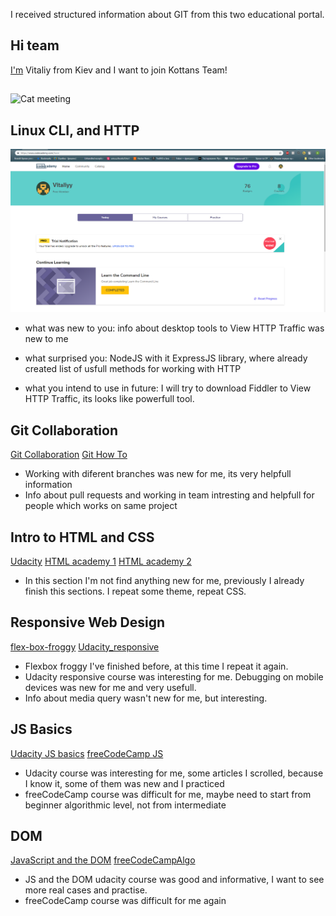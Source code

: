 I received structured information about GIT from this two educational portal.

## Hi team
[I'm](https://github.com/V1taliy) Vitaliy from Kiev and I want to join Kottans Team!
##
![Cat meeting](https://media.giphy.com/media/eXTue7sCt6ZvG/giphy.gif)

## Linux CLI, and HTTP
![CodeAcademy](task_linux_cli/comandLine.png)

* what was new to you: 
info about desktop tools to View HTTP Traffic was new to me
* what surprised you:
NodeJS with it ExpressJS library, where already created list of usfull methods for working with HTTP

* what you intend to use in future:
I will try to download Fiddler to View HTTP Traffic, its looks like powerfull tool.

## Git Collaboration
[Git Collaboration](task_git_collaboration/githubColaboration.png)
[Git How To](task_git_collaboration/howToGit.png)

+ Working with diferent branches was new for me, its very helpfull information
+ Info about pull requests and working in team intresting and helpfull for people which works on same project


## Intro to HTML and CSS
[Udacity](task_html_css_intro/Udacity_HTML&CSS.png)
[HTML academy 1](task_html_css_intro/HTML_academy1.png)
[HTML academy 2](task_html_css_intro/HTML_academy2.png)

+ In this section I'm not find anything new for me, previously I already finish this sections. I repeat some theme, repeat CSS.


## Responsive Web Design
[flex-box-froggy](task_responsive_web_design/flex-box-froggy.png)
[Udacity_responsive](task_responsive_web_design/Udacity_responsive.png)

+ Flexbox froggy I've finished before, at this time I repeat it again.
+ Udacity responsive course was interesting for me. Debugging on mobile devices was new for me and very usefull.
+ Info about media query wasn't new for me, but interesting.


## JS Basics
[Udacity JS basics](task_js_basics/udacityJS.png)
[freeCodeCamp JS](task_js_basics/freeCodeCamp.png)

+ Udacity course was interesting for me, some articles I scrolled, because I know it, some of them was new and I practiced
+ freeCodeCamp course was difficult for me, maybe need to start from beginner algorithmic level, not from intermediate


## DOM

[JavaScript and the DOM](task_js_dom/DOM_object.png)
[freeCodeCampAlgo](freeCodeCampAlgo.png)

+ JS and the DOM udacity course was good and informative, I want to see more real cases and practise.
+ freeCodeCamp course was difficult for me again
